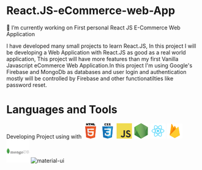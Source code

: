 # React.JS-eCommerce-web-App
 🔭 I’m currently working on  First personal React JS E-Commerce Web Application
 
 I have developed many small projects to learn React.JS, In this project I will be developing a Web Application with React.JS as good as a real world application, This project will have more features than my first Vanilla Javascript eCommerce Web Application.In this project I'm using Google's Firebase and MongoDb as databases and user login and authentication mostly will be controlled by Firebase and other functionatilties like password reset.
 

 
 
 # Languages and Tools
 
 Developing Project using with <img src="https://github.com/github/explore/blob/main/topics/html/html.png" alt="html" width="40" height="40"/>  <img src="https://github.com/github/explore/blob/main/topics/css/css.png" alt="css" width="40" height="40"/>  <img src="https://github.com/github/explore/blob/main/topics/javascript/javascript.png" alt="javascript" width="40" height="40"/>  <img src="https://github.com/github/explore/blob/main/topics/nodejs/nodejs.png" alt="nodejs" width="40" height="40"/>  <img src="https://github.com/github/explore/blob/main/topics/react/react.png" alt="react" width="40" height="40"/>  <img src="https://github.com/github/explore/blob/main/topics/firebase/firebase.png" alt="firebase" width="40" height="40"/>  <img   src="https://github.com/github/explore/blob/main/topics/mongodb/mongodb.png" alt="mongodb" width="60" height="60"/> <img src="https://seeklogo.com/images/M/material-ui-logo-5BDCB9BA8F-seeklogo.com.png" alt="material-ui" width="60" height="40" style="margin=60px"/>
 

